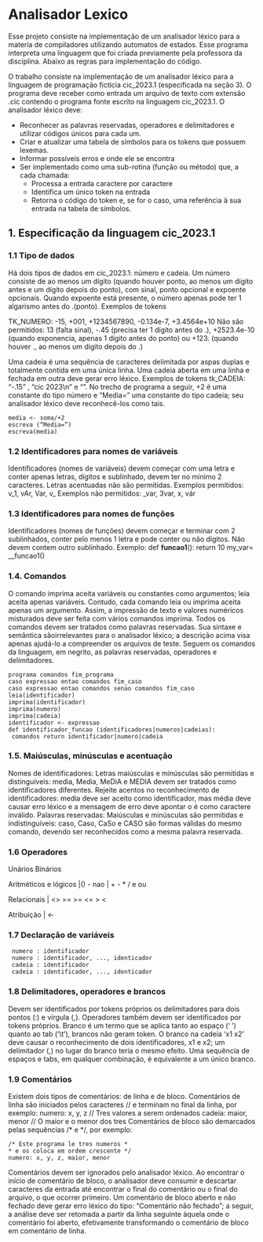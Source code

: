 # Analisador Lexico

Esse projeto consiste na implementação de um analisador léxico para a materia de compiladores utilizando automatos de estados. 
Esse programa interpreta uma linguagem que foi criada previamente pela professora da disciplina.
Abaixo as regras para implementação do código.

O trabalho consiste na implementação de um analisador léxico para a linguagem de programação
fictícia cic_2023.1 (especificada na seção 3). O programa deve receber como entrada um arquivo
de texto com extensão .cic contendo o programa fonte escrito na linguagem cic_2023.1.
O analisador léxico deve:
  - Reconhecer as palavras reservadas, operadores e delimitadores e utilizar códigos únicos
  para cada um.
  - Criar e atualizar uma tabela de símbolos para os tokens que possuem lexemas.
  - Informar possíveis erros e onde ele se encontra
  - Ser implementado como uma sub-rotina (função ou método) que, a cada chamada:
    - Processa a entrada caractere por caractere
    - Identifica um único token na entrada
    - Retorna o código do token e, se for o caso, uma referência à sua entrada na tabela de símbolos. 

## 1. Especificação da linguagem cic_2023.1
### 1.1 Tipo de dados
  Há dois tipos de dados em cic_2023.1: número e cadeia.
  Um número consiste de ao menos um dígito (quando houver ponto, ao menos um dígito antes e
  um dígito depois do ponto), com sinal, ponto opcional e expoente opcionais. Quando expoente
  está presente, o número apenas pode ter 1 algarismo antes do .(ponto). Exemplos de tokens
  
  TK_NUMERO: -15, +001, +1234567890, -0.134e-7, +3.4564e+10
  Não são permitidos: 13 (falta sinal), -.45 (precisa ter 1 dígito antes do .), +2523.4e-10 (quando
  exponencia, apenas 1 dígito antes do ponto) ou +123. (quando houver ., ao menos um dígito
  depois do .)
  
  Uma cadeia é uma sequência de caracteres delimitada por aspas duplas e totalmente contida em
  uma única linha. Uma cadeia aberta em uma linha e fechada em outra deve gerar erro léxico.
  Exemplos de tokens tk_CADEIA: “-.15” , “cic 2023\n” e “”.
  No trecho de programa a seguir, +2 é uma constante do tipo número e “Media=” uma constante do
  tipo cadeia; seu analisador léxico deve reconhecê-los como tais.
  
    media <- soma/+2
    escreva (“Media=”)
    escreva(media)

### 1.2 Identificadores para nomes de variáveis
  Identificadores (nomes de variáveis) devem começar com uma letra e conter apenas letras, dígitos
  e sublinhado, devem ter no mínimo 2 caracteres. Letras acentuadas não são permitidas.
  Exemplos permitidos: v_1, vAr, Var, v_
  Exemplos não permitidos: _var, 3var, x, vár
### 1.3 Identificadores para nomes de funções
  Identificadores (nomes de funções) devem começar e terminar com 2 sublinhados, conter pelo
  menos 1 letra e pode conter ou não dígitos. Não devem contem outro sublinhado. Exemplo:
    def __funcao1__():
    return 10
    my_var= __funcao1()

### 1.4. Comandos
  O comando imprima aceita variáveis ou constantes como argumentos; leia aceita apenas
  variáveis. Contudo, cada comando leia ou imprima aceita apenas um argumento. Assim, a
  impressão de texto e valores numéricos misturados deve ser feita com vários comandos imprima.
  Todos os comandos devem ser tratados como palavras reservadas. Sua sintaxe e semântica sãoirrelevantes para o analisador léxico; a descrição acima visa apenas ajudá-lo a compreender os
  arquivos de teste.
  Seguem os comandos da linguagem, em negrito, as palavras reservadas, operadores e
  delimitadores.
  ```
  programa comandos fim_programa
  caso expressao entao comandos fim_caso
  caso expressao entao comandos senao comandos fim_caso
  leia(identificador)
  imprima(identificador)
  imprima(numero)
  imprima(cadeia)
  identificador <- expressao
  def identificador_funcao (identificadores|numeros|cadeias):
   comandos return identificador|numero|cadeia 
  ```

### 1.5. Maiúsculas, minúsculas e acentuação
  Nomes de identificadores: Letras maiúsculas e minúsculas são permitidas e distinguíveis: media,
  Media, MeDiA e MEDIA devem ser tratados como identificadores diferentes. Rejeite acentos no
  reconhecimento de identificadores: media deve ser aceito como identificador, mas média deve
  causar erro léxico e a mensagem de erro deve apontar o é como caractere inválido.
  Palavras reservadas: Maiúsculas e minúsculas são permitidas e indistinguíveis: caso, Caso,
  CaSo e CASO são formas válidas do mesmo comando, devendo ser reconhecidos como a
  mesma palavra reservada.
  
### 1.6 Operadores

Unários Binários

Aritméticos e lógicos |() - nao | +  -  *  /  e  ou

Relacionais                     | <> == >= <= > <

Atribuição                      | <-

### 1.7 Declaração de variáveis
 ```
  numero : identificador
  numero : identificador, ..., identicador
  cadeia : identificador
  cadeia : identificador, ..., identicador
  ```
  
### 1.8 Delimitadores, operadores e brancos
  Devem ser identificados por tokens próprios os delimitadores para dois pontos (:) e vírgula (,).
  Operadores também devem ser identificados por tokens próprios.
  Branco é um termo que se aplica tanto ao espaço (‘ ’) quanto ao tab (‘\t’), brancos não geram
  token. O branco na cadeia ‘x1 x2’ deve causar o reconhecimento de dois identificadores, x1 e x2;
  um delimitador (,) no lugar do branco teria o mesmo efeito.
  Uma sequência de espaços e tabs, em qualquer combinação, é equivalente a um único branco.

### 1.9 Comentários
  Existem dois tipos de comentários: de linha e de bloco. Comentários de linha são iniciados pelos
  caracteres // e terminam no final da linha, por exemplo:
  numero: x, y, z // Tres valores a serem ordenados
  cadeia: maior, menor // O maior e o menor dos tres
  Comentários de bloco são demarcados pelas sequências /* e */, por exemplo:

    /* Este programa le tres numeros *
    * e os coloca em ordem crescente */
    numero: x, y, z, maior, menor

  Comentários devem ser ignorados pelo analisador léxico. Ao encontrar o início de comentário de
  bloco, o analisador deve consumir e descartar caracteres da entrada até encontrar o final do
  comentário ou o final do arquivo, o que ocorrer primeiro. Um comentário de bloco aberto e não
  fechado deve gerar erro léxico do tipo: “Comentário não fechado”; a seguir, a análise deve ser
  retomada a partir da linha seguinte àquela onde o comentário foi aberto, efetivamente
  transformando o comentário de bloco em comentário de linha.
